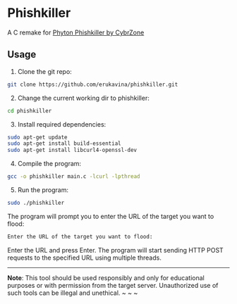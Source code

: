 # Phishkiller

A C remake for [Phyton Phishkiller by CybrZone](https://github.com/CybrZone/phishkiller/)                        

## Usage
1. Clone the git repo:
```bash
git clone https://github.com/erukavina/phishkiller.git
```

2. Change the current working dir to phishkiller:
```bash
cd phishkiller
```

3. Install required dependencies:
```bash
sudo apt-get update
sudo apt-get install build-essential
sudo apt-get install libcurl4-openssl-dev
```

4. Compile the program:        
```bash 
gcc -o phishkiller main.c -lcurl -lpthread

```

5. Run the program:
```bash 
sudo ./phishkiller
```
The program will prompt you to enter the URL of the target you want to flood:    
```bash
Enter the URL of the target you want to flood:
```

Enter the URL and press Enter. The program will start sending HTTP POST requests to the specified URL using multiple threads.

---

**Note**: This tool should be used responsibly and only for educational purposes or with permission from the target server. Unauthorized use of such tools can be illegal and unethical.
~
~
~

